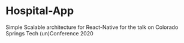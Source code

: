 # Hospital-App
Simple Scalable architecture for React-Native for the talk on Colorado Springs Tech (un)Conference 2020


